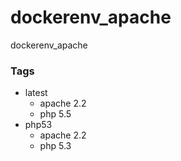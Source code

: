 dockerenv_apache
================

dockerenv_apache

### Tags
* latest
  * apache 2.2
  * php 5.5
* php53
  * apache 2.2
  * php 5.3
